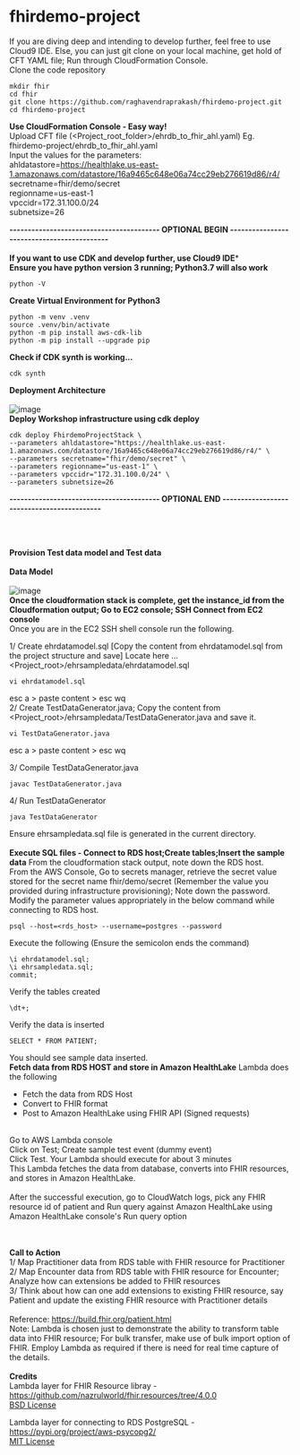 # fhirdemo-project

If you are diving deep and intending to develop further, feel free to use Cloud9 IDE. Else, you can just git clone on your local machine, get hold of CFT YAML file; Run through CloudFormation Console. <br>
Clone the code repository
```
mkdir fhir
cd fhir
git clone https://github.com/raghavendraprakash/fhirdemo-project.git
cd fhirdemo-project
```
**Use CloudFormation Console - Easy way!**
<br>
Upload CFT file (<Project_root_folder>/ehrdb_to_fhir_ahl.yaml) Eg. fhirdemo-project/ehrdb_to_fhir_ahl.yaml <br>
Input the values for the parameters: <br>
ahldatastore=https://healthlake.us-east-1.amazonaws.com/datastore/16a9465c648e06a74cc29eb276619d86/r4/ <br>
secretname=fhir/demo/secret <br>
regionname=us-east-1 <br>
vpccidr=172.31.100.0/24 <br>
subnetsize=26 <br>

**----------------------------------------- OPTIONAL BEGIN -------------------------------------------** <br>
<br>
**If you want to use CDK and develop further, use Cloud9 IDE*** <br>
**Ensure you have python version 3 running; Python3.7 will also work**  <br>
```
python -V
```
**Create Virtual Environment for Python3**
```
python -m venv .venv
source .venv/bin/activate
python -m pip install aws-cdk-lib
python -m pip install --upgrade pip
```
**Check if CDK synth is working...**
```
cdk synth
```

**Deployment Architecture**
<br><br>
![image](https://github.com/raghavendraprakash/fhirdemo-project/assets/6112970/ca230938-2ae6-42c7-ae95-629557df86ad)
<br>
**Deploy Workshop infrastructure using cdk deploy**
```
cdk deploy FhirdemoProjectStack \
--parameters ahldatastore="https://healthlake.us-east-1.amazonaws.com/datastore/16a9465c648e06a74cc29eb276619d86/r4/" \
--parameters secretname="fhir/demo/secret" \
--parameters regionname="us-east-1" \
--parameters vpccidr="172.31.100.0/24" \
--parameters subnetsize=26
```
**----------------------------------------- OPTIONAL END -------------------------------------------** <br>
<br> 

<br>

**Provision Test data model and Test data**
<br><br>
**Data Model**
<br><br>
![image](https://github.com/raghavendraprakash/fhirdemo-project/assets/6112970/f5a78ade-68fa-4fd4-8ae6-8ece9840384a)
<br>
**Once the cloudformation stack is complete, get the instance_id from the Cloudformation output; Go to EC2 console; SSH Connect from EC2 console**
<Br> Once you are in the EC2 SSH shell console run the following.

1/ Create ehrdatamodel.sql [Copy the content from ehrdatamodel.sql from the project structure and save] Locate here ...<Project_root>/ehrsampledata/ehrdatamodel.sql
```
vi ehrdatamodel.sql 
```
esc a > paste content > esc wq <br>
2/ Create TestDataGenerator.java; Copy the content from <Project_root>/ehrsampledata/TestDataGenerator.java and save it.
```
vi TestDataGenerator.java  
```
esc a > paste content > esc wq <br>

3/ Compile TestDataGenerator.java
```
javac TestDataGenerator.java
```
4/ Run TestDataGenerator
```
java TestDataGenerator
```
Ensure ehrsampledata.sql file is generated in the current directory.
<br><br>
**Execute SQL files - Connect to RDS host;Create tables;Insert the sample data**
From the cloudformation stack output, note down the RDS host. <br>
From the AWS Console, Go to secrets manager, retrieve the secret value stored for the secret name fhir/demo/secret (Remember the value you provided during infrastructure provisioning); Note down the password.<br>
Modify the parameter values appropriately in the below command while connecting to RDS host.
```
psql --host=<rds_host> --username=postgres --password
```
Execute the following (Ensure the semicolon ends the command)
```
\i ehrdatamodel.sql;
\i ehrsampledata.sql;
commit;
```
Verify the tables created
```
\dt+;
````
Verify the data is inserted
```
SELECT * FROM PATIENT;
```
You should see sample data inserted.
<br>
**Fetch data from RDS HOST and store in Amazon HealthLake**
Lambda does the following <br>
- Fetch the data from RDS Host
- Convert to FHIR format
- Post to Amazon HealthLake using FHIR API (Signed requests)
<br>
Go to AWS Lambda console<br>
Click on Test; Create sample test event (dummy event) <br>
Click Test. Your Lambda should execute for about 3 minutes<br>
This Lambda fetches the data from database, converts into FHIR resources, and stores in Amazon HealthLake.<br>
<br>
After the successful execution, go to CloudWatch logs, pick any FHIR resource id of patient and Run query against Amazon HealthLake using Amazon HealthLake console's Run query option <br>
<br><br>

**Call to Action**
<br>
1/ Map Practitioner data from RDS table with FHIR resource for Practitioner <br>
2/ Map Encounter data from RDS table with FHIR resource for Encounter; Analyze how can extensions be added to FHIR resources <br>
3/ Think about how can one add extensions to existing FHIR resource, say Patient and update the existing FHIR resource with Practitioner details <br>
<br>
Reference: https://build.fhir.org/patient.html
<br>
Note: Lambda is chosen just to demonstrate the ability to transform table data into FHIR resource; For bulk transfer, make use of bulk import option of FHIR. Employ Lambda as required if there is need for real time capture of the details.
<br>
<br>
**Credits**
<br>
Lambda layer for FHIR Resource libray - https://github.com/nazrulworld/fhir.resources/tree/4.0.0 <br>
[BSD License](https://github.com/nazrulworld/fhir.resources/blob/main/LICENSE) <br>

Lambda layer for connecting to RDS PostgreSQL - https://pypi.org/project/aws-psycopg2/ <br>
[MIT License](https://pypi.org/search/?c=License+%3A%3A+OSI+Approved+%3A%3A+MIT+License)




